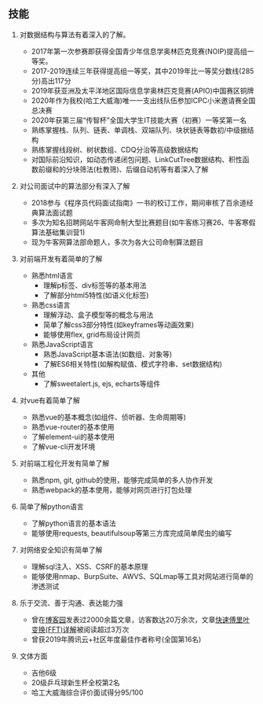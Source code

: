 ## 技能


1. 对数据结构与算法有着深入的了解。
   - 2017年第一次参赛即获得全国青少年信息学奥林匹克竞赛(NOIP)提高组一等奖。
   - 2017-2019连续三年获得提高组一等奖，其中2019年比一等奖分数线(285分)高出117分
   - 2019年获亚洲及太平洋地区国际信息学奥林匹克竞赛(APIO)中国赛区铜牌
   - 2020年作为我校(哈工大威海)唯一一支出线队伍参加ICPC小米邀请赛全国总决赛
   - 2020年获第三届“传智杯”全国大学生IT技能大赛（初赛）一等奖第一名
   - 熟练掌握栈、队列、链表、单调栈、双端队列、块状链表等数初/中级据结构
   - 熟练掌握线段树、树状数组、CDQ分治等高级数据结构
   - 对国际前沿知识，如动态传递闭包问题、LinkCutTree数据结构、积性函数前缀和的分块筛法(杜教筛)、后缀自动机等有着深入了解

2. 对公司面试中的算法部分有深入了解
   - 2018参与《程序员代码面试指南》一书的校订工作，期间审核了百余道经典算法面试题
   - 多次为知名招聘网站牛客网命制大型比赛题目(如牛客练习赛26、牛客寒假算法基础集训营1)
   - 现为牛客网算法部命题人，多次为各大公司命制算法题目
4. 对前端开发有着简单的了解
    - 熟悉html语言
      - 理解p标签、div标签等的基本用法
      - 了解部分html5特性(如语义化标签)
    - 熟悉css语言
      - 理解浮动、盒子模型等的概念与用法
      - 简单了解css3部分特性(如keyframes等动画效果)
      - 能够使用flex, grid布局设计网页
    - 熟悉JavaScript语言
      - 熟悉JavaScript基本语法(如数组、对象等)
      - 了解ES6相关特性(如解构赋值、模式字符串、set数据结构)
    - 其他
      - 了解sweetalert.js, ejs, echarts等组件
5. 对vue有着简单了解
   - 熟悉vue的基本概念(如组件、侦听器、生命周期等)
   - 熟悉vue-router的基本使用
   - 了解element-ui的基本使用
   - 了解vue-cli开发环境
6. 对前端工程化开发有简单了解
    - 熟悉npm, git, github的使用，能够完成简单的多人协作开发
    - 熟悉webpack的基本使用，能够对网页进行打包处理
7. 简单了解python语言
   - 了解python语言的基本语法
   - 能够使用requests, beautifulsoup等第三方库完成简单爬虫的编写
8. 对网络安全知识有简单了解
    - 理解sql注入、XSS、CSRF的基本原理
    - 能够使用nmap、BurpSuite、AWVS、SQLmap等工具对网站进行简单的渗透测试

9.  乐于交流、善于沟通、表达能力强
    - 曾在[博客园](https://www.cnblogs.com/zwfymqz/)发表过2000余篇文章，访客数达20万余次，文章[快速傅里叶变换(FFT)详解](https://www.cnblogs.com/zwfymqz/p/8244902.html)被阅读超过3万次
    - 曾获2019年腾讯云+社区年度最佳作者称号(全国第16名)
10. 文体方面
    - 吉他6级
    - 20级乒乓球新生杯全校第2名
    - 哈工大威海综合评价面试得分95/100
  



